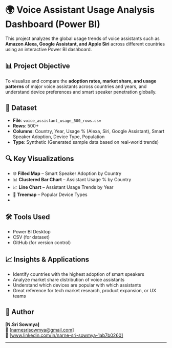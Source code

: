 # 🌍 Voice Assistant Usage Analysis Dashboard (Power BI)

This project analyzes the global usage trends of voice assistants such as **Amazon Alexa, Google Assistant, and Apple Siri** across different countries using an interactive Power BI dashboard.

## 📊 Project Objective

To visualize and compare the **adoption rates, market share, and usage patterns** of major voice assistants across countries and years, and understand device preferences and smart speaker penetration globally.

## 🧾 Dataset

- **File**: `voice_assistant_usage_500_rows.csv`
- **Rows**: 500+
- **Columns**: Country, Year, Usage % (Alexa, Siri, Google Assistant), Smart Speaker Adoption, Device Type, Population
- **Type**: Synthetic (Generated sample data based on real-world trends)

## 🔍 Key Visualizations

- 🌐 **Filled Map** – Smart Speaker Adoption by Country  
- 📊 **Clustered Bar Chart** – Assistant Usage % by Country    
- 📈 **Line Chart** – Assistant Usage Trends by Year  
- 🧱 **Treemap** – Popular Device Types  
- 

## 🛠 Tools Used

- Power BI Desktop
- CSV (for dataset)
- GitHub (for version control)

## 📈 Insights & Applications

- Identify countries with the highest adoption of smart speakers
- Analyze market share distribution of voice assistants
- Understand which devices are popular with which assistants
- Great reference for tech market research, product expansion, or UX teams

## 🧠 Author

**[N.Sri Sowmya]**  
📧 [narnesrisowmya@gmail.com]  
🔗 [www.linkedin.com/in/narne-sri-sowmya-1ab7b0260]

---
